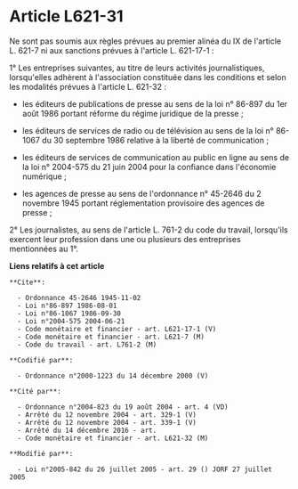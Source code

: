 # Article L621-31

Ne sont pas soumis aux règles prévues au premier alinéa du IX de l'article L. 621-7 ni aux sanctions prévues à l'article L.
621-17-1 :

1° Les entreprises suivantes, au titre de leurs activités journalistiques, lorsqu'elles adhèrent à l'association constituée
dans les conditions et selon les modalités prévues à l'article L. 621-32 :

- les éditeurs de publications de presse au sens de la loi n° 86-897 du 1er août 1986 portant réforme du régime juridique de
la presse ;

- les éditeurs de services de radio ou de télévision au sens de la loi n° 86-1067 du 30 septembre 1986 relative à la liberté
de communication ;

- les éditeurs de services de communication au public en ligne au sens de la loi n° 2004-575 du 21 juin 2004 pour la
confiance dans l'économie numérique ;

- les agences de presse au sens de l'ordonnance n° 45-2646 du 2 novembre 1945 portant réglementation provisoire des agences
de presse ;

2° Les journalistes, au sens de l'article L. 761-2 du code du travail, lorsqu'ils exercent leur profession dans une ou
plusieurs des entreprises mentionnées au 1°.

**Liens relatifs à cet article**

	**Cite**:

	  - Ordonnance 45-2646 1945-11-02
	  - Loi n°86-897 1986-08-01
	  - Loi n°86-1067 1986-09-30
	  - Loi n°2004-575 2004-06-21
	  - Code monétaire et financier - art. L621-17-1 (V)
	  - Code monétaire et financier - art. L621-7 (M)
	  - Code du travail - art. L761-2 (M)

	**Codifié par**:

	  - Ordonnance n°2000-1223 du 14 décembre 2000 (V)

	**Cité par**:

	  - Ordonnance n°2004-823 du 19 août 2004 - art. 4 (VD)
	  - Arrêté du 12 novembre 2004 - art. 329-1 (V)
	  - Arrêté du 12 novembre 2004 - art. 339-1 (V)
	  - Arrêté du 14 décembre 2016 - art.
	  - Code monétaire et financier - art. L621-32 (M)

	**Modifié par**:

	  - Loi n°2005-842 du 26 juillet 2005 - art. 29 () JORF 27 juillet 2005
